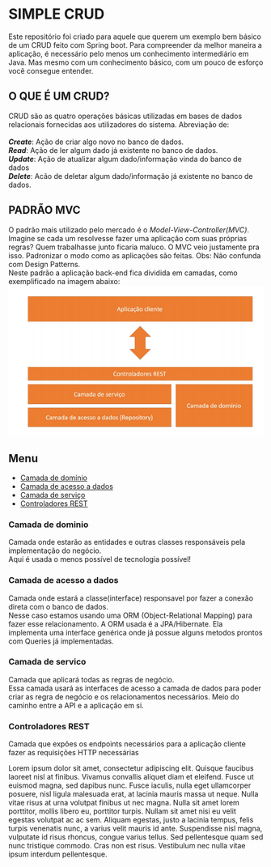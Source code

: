 # SIMPLE CRUD

Este repositório foi criado para aquele que querem um exemplo bem básico de um CRUD feito com Spring boot. Para compreender da melhor maneira a aplicação, é necessário pelo menos um conhecimento intermediário em Java. Mas mesmo com um conhecimento básico, com um pouco de esforço você consegue entender. </br>

## O QUE É UM CRUD?
CRUD são as quatro operações básicas utilizadas em bases de dados relacionais fornecidas aos utilizadores do sistema. Abreviação de: </br>  
*__Create__*: Ação de criar algo novo no banco de dados.
</br>
*__Read__*: Ação de ler algum dado já existente no banco de dados.
</br>
*__Update__*: Ação de atualizar algum dado/informação vinda do banco de dados 
</br>
*__Delete__*: Acão de deletar algum dado/informação já existente no banco de dados.
</br>

## PADRÃO MVC
O padrão mais utilizado pelo mercado é o *Model-View-Controller(MVC)*. </br>
Imagine se cada um resolvesse fazer uma aplicação com suas próprias regras? Quem trabalhasse junto ficaria maluco. O MVC veio justamente pra isso. Padronizar o modo
como as aplicações são feitas. Obs: Não confunda com Design Patterns.</br>
Neste padrão a aplicação back-end fica dividida em camadas, como exemplificado na imagem abaixo:
<img align="center" alt="Padrao MVC" src="doc/imgs/padrao_mvc.png?raw=true" />
## Menu
* [Camada de domínio](#camada-de-dominio)
* [Camada de acesso a dados](#camada-de-acesso-a-dados)
* [Camada de serviço](#camada-de-servico)
* [Controladores REST](#controladores-rest)

### Camada de dominio 
Camada onde estarão as entidades e outras classes responsáveis pela implementação do negócio.</br>
Aqui é usada o menos possível de tecnologia possível!

### Camada de acesso a dados 
Camada onde estará a classe(interface) responsavel por fazer a conexão direta com o banco de dados. </br>
Nesse caso estamos usando uma ORM (Object-Relational Mapping) para fazer esse relacionamento. A ORM usada é a JPA/Hibernate. Ela implementa uma interface genérica onde já possue alguns metodos prontos com Queries já implementadas.

### Camada de servico 
Camada que aplicará todas as regras de negócio. </br>
Essa camada usará as interfaces de acesso a camada de dados para poder criar as regra de negócio e os relacionamentos necessários. Meio do caminho entre a API e a aplicação em si.

### Controladores REST
Camada que expões os endpoints necessários para a aplicação cliente fazer as requisições HTTP necessárias

Lorem ipsum dolor sit amet, consectetur adipiscing elit. Quisque faucibus laoreet nisl at finibus. Vivamus convallis aliquet diam et eleifend. Fusce ut euismod magna, sed dapibus nunc. Fusce iaculis, nulla eget ullamcorper posuere, nisl ligula malesuada erat, at lacinia mauris massa ut neque. Nulla vitae risus at urna volutpat finibus ut nec magna. Nulla sit amet lorem porttitor, mollis libero eu, porttitor turpis. Nullam sit amet nisi eu velit egestas volutpat ac ac sem. Aliquam egestas, justo a lacinia tempus, felis turpis venenatis nunc, a varius velit mauris id ante. Suspendisse nisl magna, vulputate id risus rhoncus, congue varius tellus. Sed pellentesque quam sed nunc tristique commodo. Cras non est risus. Vestibulum nec nulla vitae ipsum interdum pellentesque.

